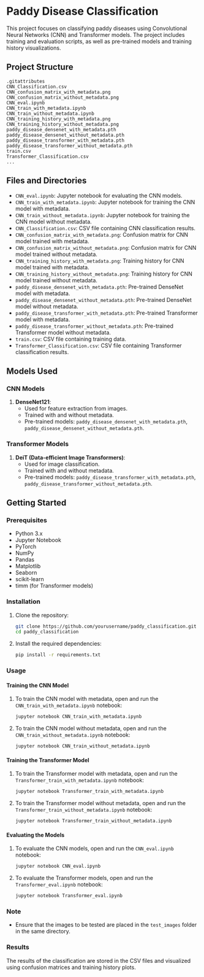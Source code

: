 # Paddy Disease Classification

This project focuses on classifying paddy diseases using Convolutional Neural Networks (CNN) and Transformer models. The project includes training and evaluation scripts, as well as pre-trained models and training history visualizations.

## Project Structure

```
.gitattributes
CNN_Classification.csv
CNN_confusion_matrix_with_metadata.png
CNN_confusion_matrix_without_metadata.png
CNN_eval.ipynb
CNN_train_with_metadata.ipynb
CNN_train_without_metadata.ipynb
CNN_training_history_with_metadata.png
CNN_training_history_without_metadata.png
paddy_disease_densenet_with_metadata.pth
paddy_disease_densenet_without_metadata.pth
paddy_disease_transformer_with_metadata.pth
paddy_disease_transformer_without_metadata.pth
train.csv
Transformer_Classification.csv
...
```

## Files and Directories

- `CNN_eval.ipynb`: Jupyter notebook for evaluating the CNN models.
- `CNN_train_with_metadata.ipynb`: Jupyter notebook for training the CNN model with metadata.
- `CNN_train_without_metadata.ipynb`: Jupyter notebook for training the CNN model without metadata.
- `CNN_Classification.csv`: CSV file containing CNN classification results.
- `CNN_confusion_matrix_with_metadata.png`: Confusion matrix for CNN model trained with metadata.
- `CNN_confusion_matrix_without_metadata.png`: Confusion matrix for CNN model trained without metadata.
- `CNN_training_history_with_metadata.png`: Training history for CNN model trained with metadata.
- `CNN_training_history_without_metadata.png`: Training history for CNN model trained without metadata.
- `paddy_disease_densenet_with_metadata.pth`: Pre-trained DenseNet model with metadata.
- `paddy_disease_densenet_without_metadata.pth`: Pre-trained DenseNet model without metadata.
- `paddy_disease_transformer_with_metadata.pth`: Pre-trained Transformer model with metadata.
- `paddy_disease_transformer_without_metadata.pth`: Pre-trained Transformer model without metadata.
- `train.csv`: CSV file containing training data.
- `Transformer_Classification.csv`: CSV file containing Transformer classification results.

## Models Used

### CNN Models

1. **DenseNet121**:
   - Used for feature extraction from images.
   - Trained with and without metadata.
   - Pre-trained models: `paddy_disease_densenet_with_metadata.pth`, `paddy_disease_densenet_without_metadata.pth`.

### Transformer Models

1. **DeiT (Data-efficient Image Transformers)**:
   - Used for image classification.
   - Trained with and without metadata.
   - Pre-trained models: `paddy_disease_transformer_with_metadata.pth`, `paddy_disease_transformer_without_metadata.pth`.

## Getting Started

### Prerequisites

- Python 3.x
- Jupyter Notebook
- PyTorch
- NumPy
- Pandas
- Matplotlib
- Seaborn
- scikit-learn
- timm (for Transformer models)

### Installation

1. Clone the repository:
   ```sh
   git clone https://github.com/yourusername/paddy_classification.git
   cd paddy_classification
   ```

2. Install the required dependencies:
   ```sh
   pip install -r requirements.txt
   ```

### Usage

#### Training the CNN Model

1. To train the CNN model with metadata, open and run the `CNN_train_with_metadata.ipynb` notebook:
   ```sh
   jupyter notebook CNN_train_with_metadata.ipynb
   ```

2. To train the CNN model without metadata, open and run the `CNN_train_without_metadata.ipynb` notebook:
   ```sh
   jupyter notebook CNN_train_without_metadata.ipynb
   ```

#### Training the Transformer Model

1. To train the Transformer model with metadata, open and run the `Transformer_train_with_metadata.ipynb` notebook:
   ```sh
   jupyter notebook Transformer_train_with_metadata.ipynb
   ```

2. To train the Transformer model without metadata, open and run the `Transformer_train_without_metadata.ipynb` notebook:
   ```sh
   jupyter notebook Transformer_train_without_metadata.ipynb
   ```

#### Evaluating the Models

1. To evaluate the CNN models, open and run the `CNN_eval.ipynb` notebook:
   ```sh
   jupyter notebook CNN_eval.ipynb
   ```

2. To evaluate the Transformer models, open and run the `Transformer_eval.ipynb` notebook:
   ```sh
   jupyter notebook Transformer_eval.ipynb
   ```

### Note

- Ensure that the images to be tested are placed in the `test_images` folder in the same directory.

### Results

The results of the classification are stored in the CSV files and visualized using confusion matrices and training history plots.